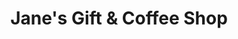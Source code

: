 ---
title: "Jane's Gift & Coffee Shop"
url: /lundin-links/janes-gift-and-coffee-shop/
shop: gift
---